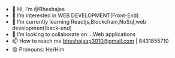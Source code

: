 - 👋 Hi, I’m @Bheshajaa
- 👀 I’m interested in WEB DEVELOPMENT(Front-End)
- 🌱 I’m currently learning Reactjs,Blockchain,NoSql,web development(back-end)
- 💞️ I’m looking to collaborate on ...Web applications
- 📫 How to reach me bheshajaap3010@gmail.com | 8431855710
- 😄 Pronouns: He/Him

<!---
Bheshajaa/Bheshajaa is a ✨ special ✨ repository because its `README.md` (this file) appears on your GitHub profile.
You can click the Preview link to take a look at your changes.
--->
